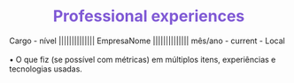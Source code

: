 <h1 align="center" style="color: #805ad5; font-weight: bold;">Professional experiences</h1>
Cargo - nível |||||||||||||| EmpresaNome |||||||||||||| mês/ano - current - Local</h3>
</br> </br>
•	O que fiz (se possível com métricas) em múltiplos itens, experiências e tecnologias usadas.
